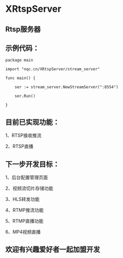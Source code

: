 # XRtspServer


## Rtsp服务器


## 示例代码：

	package main

	import "nqc.cn/XRtspServer/stream_server"

	func main() {

		ser := stream_server.NewStreamServer(":8554")

		ser.Run()

	}


## 目前已实现功能：

1、RTSP接收推流

2、RTSP直播


## 下一步开发目标：


1、后台配置管理页面

2、视频流切片存储功能

3、HLS转发功能

4、RTMP推流功能

5、RTMP直播功能

6、MP4视频直播


## 欢迎有兴趣爱好者一起加盟开发
